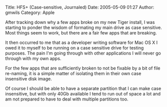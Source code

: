 Title: HFS+ (Case-sensitive, Journaled)
Date: 2005-05-09 01:27
Author: gmwils
Category: Apple

After tracking down why a few apps broke on my new Tiger install, I was
starting to ponder the wisdom of formating my main drive as case
sensitive. Most things seem to work, but there are a fair few apps that
are breaking.

It then occurred to me that as a developer writing software for Mac OS X
I owed it to myself to be running on a case sensitive drive for testing
purposes. The pain I'm going through with other applications I will
never go through with my own apps.

For the few apps that are sufficiently broken to not be fixable by a bit
of file re-naming, it is a simple matter of isolating them in their own
case insensitive disk image.

Of course I should be able to have a separate partition that I can make
case insensitive, but with only 40Gb available I tend to run out of
space a lot and am not prepared to have to deal with multiple partitions
too.
